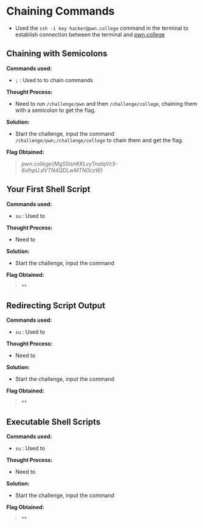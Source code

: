 # Chaining Commands
- Used the `ssh -i key hacker@pwn.college` command in the terminal to establish connection between the terminal and [pwn.college](https://pwn.college/)

## Chaining with Semicolons
**Commands used:**
- `;`  : Used to to chain commands

**Thought Process:**
- Need to run `/challenge/pwn` and then `/challenge/college`, chaining them with a semicolon to get the flag.

**Solution:**
- Start the challenge, input the command `/challenge/pwn;/challenge/college` to chain them and get the flag.  

**Flag Obtained:**
> *pwn.college{MgS5isnKKLvyTnaIqVc5-6xlhpU.dVTN4QDLwMTN0czW}*

## Your First Shell Script
**Commands used:**
- `su`  : Used to 

**Thought Process:**
- Need to 

**Solution:**
- Start the challenge, input the command  

**Flag Obtained:**
> **

## Redirecting Script Output
**Commands used:**
- `su`  : Used to 

**Thought Process:**
- Need to 

**Solution:**
- Start the challenge, input the command  

**Flag Obtained:**
> **

## Executable Shell Scripts
**Commands used:**
- `su`  : Used to 

**Thought Process:**
- Need to 

**Solution:**
- Start the challenge, input the command  

**Flag Obtained:**
> **
